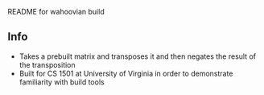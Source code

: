 README for wahoovian build

## Info

* Takes a prebuilt matrix and transposes it and then negates the result of the transposition
* Built for CS 1501 at University of Virginia in order to demonstrate familiarity with build tools
